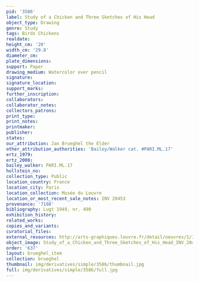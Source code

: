 ```yaml
---
pid: '3586'
label: Study of a Chicken and Three Sketches of His Head
object_type: Drawing
genre: Study
tags: Birds Chickens
realdate: 
height_cm: '20'
width_cm: '29.8'
diameter_cm: 
plate_dimensions: 
support: Paper
drawing_medium: Watercolor over pencil
signature: 
signature_location: 
support_marks: 
further_inscription: 
collaborators: 
collaborator_notes: 
collectors_patrons: 
print_type: 
print_notes: 
printmaker: 
publisher: 
states: 
our_attribution: Jan Brueghel the Elder
other_attribution_authorities: 'Bailey/Walker cat. #PARI.ML.17'
ertz_1979: 
ertz_2008: 
bailey_walker: PARI.ML.17
hollstein_no: 
collection_type: Public
location_country: France
location_city: Paris
location_collection: Musée du Louvre
location_or_most_recent_sale_notes: INV 20453
provenance: '7108'
bibliography: Lugt 1949, nr. 490
exhibition_history: 
related_works: 
copies_and_variants: 
curatorial_files: 
external_resources: http://arts-graphiques.louvre.fr/detail/oeuvres/1/110649-Etude-dune-poule-et-trois-croquis-de-sa-tete
object_image: Study_of_a_Chicken_and_Three_Sketches_of_His_Head_INV_20453_Louvre.jpg
order: '637'
layout: brueghel_item
collection: brueghel
thumbnail: img/derivatives/simple/3586/thumbnail.jpg
full: img/derivatives/simple/3586/full.jpg
---
```

